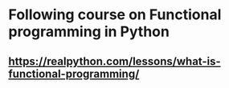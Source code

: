# Following course on Functional programming in Python

## https://realpython.com/lessons/what-is-functional-programming/
